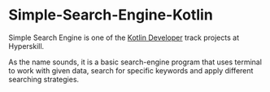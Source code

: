 # Simple-Search-Engine-Kotlin

Simple Search Engine is one of the [Kotlin Developer](https://hyperskill.org/tracks/3) track projects at Hyperskill.

As the name sounds, it is a basic search-engine 
program that uses terminal to work with given data, search for specific 
keywords and apply different searching strategies. 

